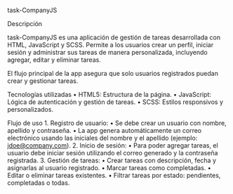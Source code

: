 task-CompanyJS

Descripción

task-CompanyJS es una aplicación de gestión de tareas desarrollada con HTML, JavaScript y SCSS. Permite a los usuarios crear un perfil, iniciar sesión y administrar sus tareas de manera personalizada, incluyendo agregar, editar y eliminar tareas.

El flujo principal de la app asegura que solo usuarios registrados puedan crear y gestionar tareas.

Tecnologías utilizadas
	•	HTML5: Estructura de la página.
	•	JavaScript: Lógica de autenticación y gestión de tareas.
	•	SCSS: Estilos responsivos y personalizados.

Flujo de uso
	1.	Registro de usuario:
	•	Se debe crear un usuario con nombre, apellido y contraseña.
	•	La app genera automáticamente un correo electrónico usando las iniciales del nombre y el apellido (ejemplo: jdoe@company.com).
	2.	Inicio de sesión:
	•	Para poder agregar tareas, el usuario debe iniciar sesión utilizando el correo generado y la contraseña registrada.
	3.	Gestión de tareas:
	•	Crear tareas con descripción, fecha y asignarlas al usuario registrado.
	•	Marcar tareas como completadas.
	•	Editar o eliminar tareas existentes.
	•	Filtrar tareas por estado: pendientes, completadas o todas.